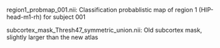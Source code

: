 region1_probmap_001.nii: Classification probablistic map of region 1 (HIP-head-m1-rh) for subject 001

subcortex_mask_Thresh47_symmetric_union.nii: Old subcortex mask, slightly larger than the new atlas
